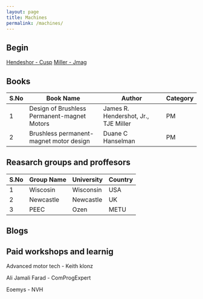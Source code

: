 ```yaml
---
layout: page
title: Machines
permalink: /machines/
---
```


## Begin

[Hendeshor - Cusp](https://cusp.umn.edu/electric-machine-design-videos)
[Miller - Jmag](https://www.jmag-international.com/seminar/prof_miller_seminar/)



## Books

S.No | Book Name | Author | Category
------------ | ------------- | ------- | -------
1 | Design of Brushless Permanent-magnet Motors | James R. Hendershot, Jr., TJE Miller | PM
2 | Brushless permanent-magnet motor design | Duane C Hanselman | PM

## Reasarch groups and proffesors

S.No | Group Name | University | Country
------------ | ------------- | ------- | ------- 
1 | Wiscosin  | Wisconsin | USA
2 | Newcastle  | Newcastle | UK
3 | PEEC | Ozen | METU | Turkey

## Blogs



## Paid workshops and learnig

Advanced motor tech - Keith klonz

Ali Jamali Farad - ComProgExpert

Eoemys - NVH




## 

